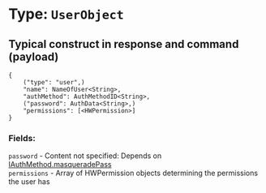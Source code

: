 # Type: ```UserObject```  
## Typical construct in response and command (payload)  
```
{  
	("type": "user",)  
	"name": NameOfUser<String>,  
	"authMethod": AuthMethodID<String>,  
	("password": AuthData<String>,)  
	"permissions": [<HWPermission>]  
}  
```
### Fields:  
  
```password``` - Content not specified: Depends on [IAuthMethod.masqueradePass](https://github.com/MarkL4YG/Homework_Server/blob/Latest/src/main/java/de/mlessmann/authentication/IAuthMethod.java)  
```permissions``` - Array of HWPermission objects determining the permissions the user has  
